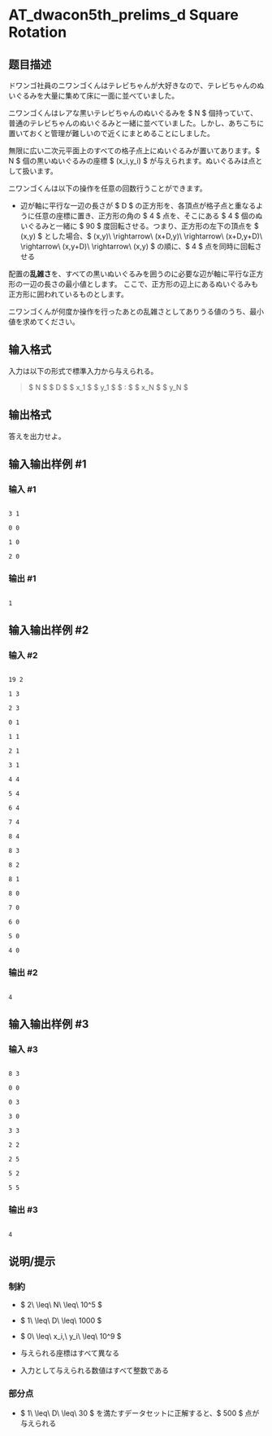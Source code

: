 # AT_dwacon5th_prelims_d Square Rotation

## 题目描述

[problemUrl]: https://atcoder.jp/contests/dwacon5th-prelims/tasks/dwacon5th_prelims_d

ドワンゴ社員のニワンゴくんはテレビちゃんが大好きなので、テレビちゃんのぬいぐるみを大量に集めて床に一面に並べていました。

ニワンゴくんはレアな黒いテレビちゃんのぬいぐるみを $ N $ 個持っていて、普通のテレビちゃんのぬいぐるみと一緒に並べていました。しかし、あちこちに置いておくと管理が難しいので近くにまとめることにしました。

無限に広い二次元平面上のすべての格子点上にぬいぐるみが置いてあります。$ N $ 個の黒いぬいぐるみの座標 $ (x_i,y_i) $ が与えられます。ぬいぐるみは点として扱います。

ニワンゴくんは以下の操作を任意の回数行うことができます。

- 辺が軸に平行な一辺の長さが $ D $ の正方形を、各頂点が格子点と重なるように任意の座標に置き、正方形の角の $ 4 $ 点を、そこにある $ 4 $ 個のぬいぐるみと一緒に $ 90 $ 度回転させる。つまり、正方形の左下の頂点を $ (x,y) $ とした場合、$ (x,y)\ \rightarrow\ (x+D,y)\ \rightarrow\ (x+D,y+D)\ \rightarrow\ (x,y+D)\ \rightarrow\ (x,y) $ の順に、$ 4 $ 点を同時に回転させる

配置の**乱雑さ**を、すべての黒いぬいぐるみを囲うのに必要な辺が軸に平行な正方形の一辺の長さの最小値とします。 ここで、正方形の辺上にあるぬいぐるみも正方形に囲われているものとします。

ニワンゴくんが何度か操作を行ったあとの乱雑さとしてありうる値のうち、最小値を求めてください。

## 输入格式

入力は以下の形式で標準入力から与えられる。

> $ N $ $ D $ $ x_1 $ $ y_1 $ $ : $ $ x_N $ $ y_N $

## 输出格式

答えを出力せよ。

## 输入输出样例 #1

### 输入 #1

```
3 1
0 0
1 0
2 0
```

### 输出 #1

```
1
```

## 输入输出样例 #2

### 输入 #2

```
19 2
1 3
2 3
0 1
1 1
2 1
3 1
4 4
5 4
6 4
7 4
8 4
8 3
8 2
8 1
8 0
7 0
6 0
5 0
4 0
```

### 输出 #2

```
4
```

## 输入输出样例 #3

### 输入 #3

```
8 3
0 0
0 3
3 0
3 3
2 2
2 5
5 2
5 5
```

### 输出 #3

```
4
```

## 说明/提示

### 制約

- $ 2\ \leq\ N\ \leq\ 10^5 $
- $ 1\ \leq\ D\ \leq\ 1000 $
- $ 0\ \leq\ x_i,\ y_i\ \leq\ 10^9 $
- 与えられる座標はすべて異なる
- 入力として与えられる数値はすべて整数である

### 部分点

- $ 1\ \leq\ D\ \leq\ 30 $ を満たすデータセットに正解すると、$ 500 $ 点が与えられる